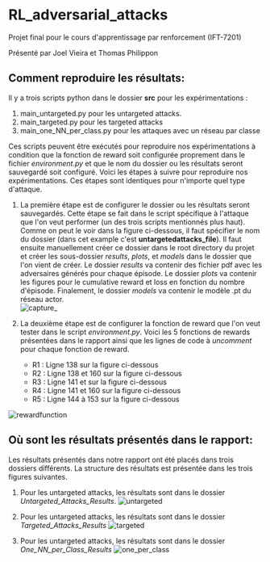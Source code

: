 # RL_adversarial_attacks

Projet final pour le cours d'apprentissage par renforcement (IFT-7201)

Présenté par Joel Vieira et Thomas Philippon

## Comment reproduire les résultats:  

Il y a trois scripts python dans le dossier **src** pour les expérimentations : 
 1. main_untargeted.py pour les untargeted attacks.
 2. main_targeted.py pour les targeted attacks
 3. main_one_NN_per_class.py pour les attaques avec un réseau par classe

Ces scripts peuvent être exécutés pour reproduire nos expérimentations à condition que la fonction de reward soit configurée proprement dans le fichier *environment.py* et que le nom du dossier ou les résultats seront sauvegardé soit configuré. Voici les étapes à suivre pour reproduire nos expérimentations. Ces étapes sont identiques pour n'importe quel type d'attaque.

1. La première étape est de configurer le dossier ou les résultats seront sauvegardés. Cette étape se fait dans le script spécifique à l'attaque que l'on veut performer (un des trois scripts mentionnés plus haut). Comme on peut le voir dans la figure ci-dessous, il faut spécifier le nom du dossier (dans cet example c'est **untargetedattacks_file**). Il faut ensuite manuellement créer ce dossier dans le root directory du projet et créer les sous-dossier *results*, *plots*, et *models* dans le dossier que l'on vient de créer. Le dossier *results* va contenir des fichier pdf avec les adversaires générés pour chaque épisode. Le dossier *plots* va contenir les figures pour le cumulative reward et loss en fonction du nombre d'épisode. Finalement, le dossier *models* va contenir le modèle .pt du réseau actor.  
![capture_](https://user-images.githubusercontent.com/25388214/102563062-7e247780-40a6-11eb-9e64-c35dcb677593.PNG)

2. La deuxième étape est de configurer la fonction de reward que l'on veut tester dans le script *environment.py*. Voici les 5 fonctions de rewards présentées dans le rapport ainsi que les lignes de code à *uncomment* pour chaque fonction de reward. 
   - R1 : Ligne 138 sur la figure ci-dessous
   - R2 : Ligne 138 et 160 sur la figure ci-dessous
   - R3 : Ligne 141 et sur la figure ci-dessous
   - R4 : Ligne 141 et 160 sur la figure ci-dessous
   - R5 : Ligne 144 à 153 sur la figure ci-dessous

![rewardfunction](https://user-images.githubusercontent.com/25388214/102563238-d0659880-40a6-11eb-8d8c-23f5382f7db2.PNG)

## Où sont les résultats présentés dans le rapport:
Les résultats présentés dans notre rapport ont été placés dans trois dossiers différents. La structure des résultats est présentée dans les trois figures suivantes. 

1. Pour les untargeted attacks, les résultats sont dans le dossier *Untargeted_Attacks_Results*. 
![untargeted](https://user-images.githubusercontent.com/25388214/102567460-8e8d2000-40af-11eb-8c52-fee3d0280470.PNG)

2. Pour les untargeted attacks, les résultats sont dans le dossier *Targeted_Attacks_Results*
![targeted](https://user-images.githubusercontent.com/25388214/102567455-8cc35c80-40af-11eb-9117-7f3229499068.PNG)

3. Pour les untargeted attacks, les résultats sont dans le dossier *One_NN_per_Class_Results*
![one_per_class](https://user-images.githubusercontent.com/25388214/102567450-8b922f80-40af-11eb-9cbc-2fbbc5e8fc94.PNG)


